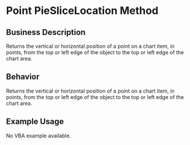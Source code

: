# Point PieSliceLocation Method

## Business Description
Returns the vertical or horizontal position of a point on a chart item, in points, from the top or left edge of the object to the top or left edge of the chart area.

## Behavior
Returns the vertical or horizontal position of a point on a chart item, in points, from the top or left edge of the object to the top or left edge of the chart area.

## Example Usage
No VBA example available.